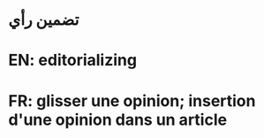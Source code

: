 # تضمين رأي

# EN: editorializing

# FR: glisser une opinion; insertion d'une opinion dans un article
